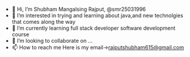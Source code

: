 - 👋 Hi, I’m  Shubham Mangalsing Rajput, @smr25031996
- 👀 I’m interested in trying and learning about java,and new technolgies that comes along the way
- 🌱 I’m currently learning full stack developer software development course
- 💞️ I’m looking to collaborate on ...
- 📫 How to reach me Here is my email->rajputshubham615@gmail.com

<!---
smr25031996/smr25031996 is a ✨ special ✨ repository because its `README.md` (this file) appears on your GitHub profile.
You can click the Preview link to take a look at your changes.
--->
